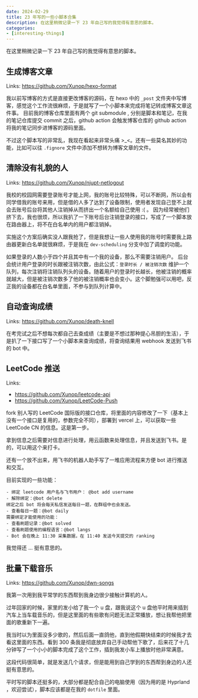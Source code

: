 ```yaml
---
date: 2024-02-29
title: 23 年写的一些小脚本合集
description: 在这里稍微记录一下 23 年自己写的我觉得有意思的脚本。
categories:
- [interesting-things]
---
```


在这里稍微记录一下 23 年自己写的我觉得有意思的脚本。

## 生成博客文章

Links: https://github.com/Xunop/hexo-format

我以前写博客的方式是直接更改博客的源码，在 hexo 中的 `_post` 文件夹中写博客，感觉这个工作流很麻烦，于是就写了一个小脚本来完成将笔记转成博客文章这件事。
目前我的博客仓库里面有两个 git submodule , 分别是脚本和笔记，在我的笔记仓库提交 commit 之后，github action 会触发博客仓库的 github action 将我的笔记同步进博客的源码里面。

不过这个脚本写的非常乱，我现在看起来非常头痛 >_<。还有一些莫名其妙的功能，比如可以往 `.fignore` 文件中添加不想转为博客文章的文件。

## 清除没有礼貌的人 

Links: https://github.com/Xunop/njupt-netlogout

我校的校园网需要登录账号才能上网，我的账号比较特殊，可以不断网，所以会有同学借我的账号来用，但是借的人多了达到了设备限制，使用者发现自己登不上就会去账号后台将其他人注销掉从而挤出一个名额给自己使用 :( 。
因为经常被他们挤下去，我也很烦，所以我扒了一下账号后台注销登录的接口，写成了一个脚本放在路由器上，将不在白名单内的用户都注销掉。

实施这个方案后确实没人跟我抢了，但是我想让一些人使用我的账号时需要我上路由器更新白名单就很麻烦，于是我在 `dev-scheduling` 分支中加了调度的功能。

如果登录的人数小于四个并且其中有一个我的设备，那么不需要注销用户。
后台会统计用户登录的时长跟被注销次数，由此公式：`登录时长 / 被注销次数` 维护一个队列，每次注销将注销队列头的设备。随着用户的登录时长越长，他被注销的概率就越大，但是被注销次数多了他的被注销概率也会变小。这个脚勉强可以用吧，反正我的设备都在白名单里面，不参与到队列计算中。

## 自动查询成绩

Links: https://github.com/Xunop/death-knell

在考完试之后不想每次都自己去查成绩（主要是不想过那种提心吊胆的生活），于是扒了一下接口写了一个小脚本来查询成绩，将查询结果用 webhook 发送到飞书的 bot 中。

## LeetCode 推送

Links: 

- https://github.com/Xunop/leetcode-api
- https://github.com/Xunop/LeetCode-Push

fork 别人写的 LeetCode 国际版的接口仓库，将里面的内容修改了一下（基本上没有一个接口是复用的，参数完全不同），部署到 vercel 上，可以获取一些 LeetCode CN 的信息。这是第一步。

拿到信息之后需要对信息进行处理，用云函数来处理信息，并且发送到飞书。是的，可以用这个来打卡。

还有一个放不出来，用飞书的机器人助手写了一堆应用流程来方便 bot 进行推送和交互。

目前实现的一些功能：

```
- 绑定 leetcode 用户名与飞书用户： @bot add username
- 解除绑定：@bot delete
绑定之后 bot 将会每天私信发送每日一题，在群组中也会发送。
- 查看每日一题：@bot daily
需要绑定才能使用的功能：
- 查看刷题记录：@bot solved
- 查看刷题使用的编程语言：@bot langs
- Bot 会在晚上 11:30 采集数据，在 11:40 发送今天提交的 ranking
```

我觉得还 ... 挺有意思的。

## 批量下载音乐

Links: https://github.com/Xunop/dwn-songs

我第一次用到我平常学的东西帮到我身边很少接触计算机的人。

过年回家的时候，家里的发小给了我一个 u 盘，跟我说这个 u 盘他平时用来插到汽车上当车载音乐的，但是这里面的有些歌有问题无法正常播放，想让我帮他把里面的歌重新下一遍。

我当时以为里面没多少歌的，然后后面一直鸽他，直到他假期快结束的时候我才去看这里面的东西。看到 300 条我是彻底放弃自己手动帮他下歌了，后来花了十几分钟写了一个小小的脚本完成了这个工作，插到我发小车上播放时他非常满意。

这段代码很简单，就是发送几个请求，但是能用到自己学到的东西帮到身边的人还挺有意思的。

平时写的脚本还挺多的，大部分都是配合自己的电脑使用（因为用的是 Hyprland ，欢迎尝试），脚本应该都是在我的 `dotfile` 里面。
